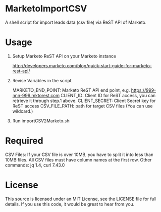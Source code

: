# MarketoImportCSV
A shell script for import leads data (csv file) via ReST API of Marketo.

# Usage
1. Setup Marketo ReST API on your Marketo instance

   http://developers.marketo.com/blog/quick-start-guide-for-marketo-rest-api/

2. Revise Variables in the script

   MARKETO_END_POINT: Marketo ReST API end point, e.g. https://999-nnn-999.mktorest.com
   CLIENT_ID: Client ID for ReST access, you can retrieve it through step.1 above.
   CLIENT_SECRET: Client Secret key for ReST access
   CSV_FILE_PATH: path for target CSV files (You can use wildcard.)

3. Run importCSV2Marketo.sh


# Required

  CSV Files: 
      If your CSV file is over 10MB, you have to split it into less than 10MB files. All CSV files must have column names at the first row.
  Other commands: jq 1.4, curl 7.43.0

# License
This source is licensed under an MIT License, see the LICENSE file for full details. If you use this code, it would be great to hear from you.

